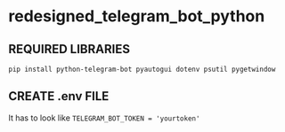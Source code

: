 # redesigned_telegram_bot_python

## REQUIRED LIBRARIES

``pip install python-telegram-bot pyautogui dotenv psutil pygetwindow``

## CREATE .env FILE

It has to look like ``TELEGRAM_BOT_TOKEN = 'yourtoken'``
